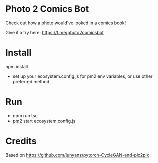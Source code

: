 # Photo 2 Comics Bot
Check out how a photo would've looked in a comics book!

Give it a try here: 
https://t.me/photo2comicsbot

# Install 
npm install 
* set up your ecosystem.config.js for pm2 env variables, or use other preferred method

# Run
* npm run tsc
* pm2 start ecosystem.config.js

# Credits
Based on https://github.com/junyanz/pytorch-CycleGAN-and-pix2pix

